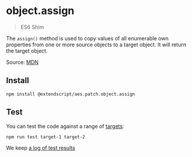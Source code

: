 # object.assign

> ES6 Shim

The `assign()` method is used to copy values of all enumerable own properties from one or more source objects to a target object. It will return the target object.

Source: [MDN](https://developer.mozilla.org/en-US/docs/Web/JavaScript/Reference/Global_Objects/Object/assign)

## Install

    npm install @extendscript/aes.patch.object.assign

## Test

You can test the code against a range of [targets](https://github.com/nbqx/fakestk/blob/master/resources/versions.json):

    npm run test target-1 target-2

We keep [a log of test results](./test/results_log.md)
